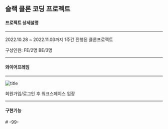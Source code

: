 ## 슬랙 클론 코딩 프로젝트
#### 프로젝트 상세설명
---
2022.10.28 ~ 2022.11.03까지 1주간 진행된 클론프로젝트

구성인원: FE/2명  BE/3명

---

   
#### 와이어프레임

---
![title](https://user-images.githubusercontent.com/113953473/198820655-18f40cfb-8ee5-49d7-8c8f-99cd03f783ad.png)   

회원가입/로그인 후 워크스페이스 입장

---
#### 구현기능
#   - 9 9 -  
 